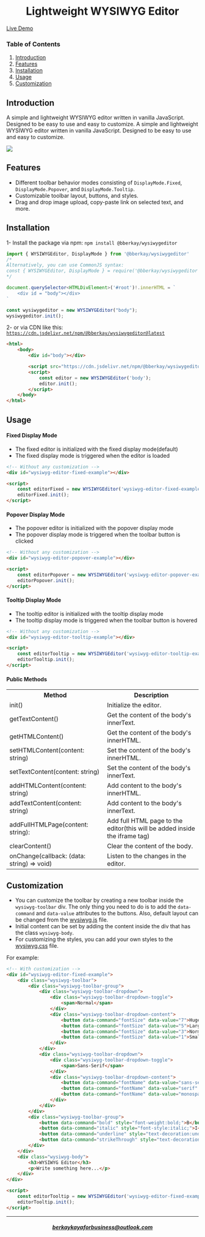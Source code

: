 <h1 align="center">Lightweight WYSIWYG Editor</h1>

<a href="https://wysiwygeditor.vercel.app/">Live Demo</a>

### Table of Contents
1. [Introduction](#introduction)
2. [Features](#features)
3. [Installation](#installation)
4. [Usage](#usage)
5. [Customization](#customization)

## Introduction

A simple and lightweight WYSIWYG editor written in vanilla JavaScript. Designed to be easy to use and easy to customize.
A simple and lightweight WYSIWYG editor written in vanilla JavaScript. Designed to be easy to use and easy to customize.

<img src="https://lh3.googleusercontent.com/fife/ALs6j_FD3S0KXNuITWL0YewP3ByQQozKO1Yl0MM9RqaDUbMFrSQP8XeQhD_YW1e6uBaeCZ6_J7sIUkDdpIEiJpZVhqS4DD5KG6ySKcXAmig8QftjCJXzftduirehAP2-shp6UMmYG5WSARmMOI0KppB_NaoUtmdSfrMJ9FmwPOz2LmfI8Io2vvUIf3WJcWS7qgT3wk2OuJu9tiiZyHk93eHbxmz_b-CUB3QMRBp9YppyE2nObop9ye2YvA1fzWrySPdADfgRkPifO42SG1-fDoji-ra6YWT6PXV5uYjPp4TEcIywFpiTK7caS6k7CBmMuOMkctrFqTn4l7dEwesnWRjbafVWdZOGp91-JzGzEKYqLmJNbIwzYZ0C4MNm0Xh5dRCiWNofiaB4zGyBb-5Cl4A7VTRmgGk2VwRqhKdl_7hAZ_ol4-G89d7EPKxhMN67J20FHn1oAjH1nIzyGsNJMD5iwpLVnaxgC-kBAaaOOyomL-RPsicrGkKGhKGbyMeA_lOn7sViBtO61tJqvoVrgD2WLkUnPhJpQf-TBYtqXbv4MlyADpYtfqL1ESfNuswD9La7zLQj9kxhYieb-l3QGzb0oNAc3yc48Q7qKNJ-jyzJ73FON-CbQtSm7w31zvBpM46wa0SttLCCbS7WXGb7l9EnF2b6kniFvD5ct-ib0bHXuCY3QZCnBPriARY8g0v26A4vdilT_VARgwEauNJvmD1FM_BZQDz84WOfiwo-O1lpwzUViDq-IzJ-5voJsMB7dg3immRqUvaCoS8A41TtJ5lthlTCw0mBAUzQjR9RM52fSVSDJ53YQmXt86gsbSfytB_ZDCRMKxZkXspqkr5P6rO0KOhHAI2FXfFiuNyTFZoE9grqDHfkuNLRvGcL-tDKqeRM8xjVHXeuELv3Wmp_YlUFYyrpSO0znWCrHbkTRYz-WjJDS0khDqJjabxZWsIHXiPEDGQXeYqm3rojEc3OSVq7JidmnK7FDJ3KYVrbCJcKzPhNpVMMjb8TxK5HzrRglVtGSCytSM2w6-owwsbllSKQL-ai44etOgp4NbCzkmIK1ZKHiEsq2BDzooAW8c1MIKH-wpOuG9Yz45jS7QbjMnKdYR85G9uUvbZeUz2LqAJfEKye5FPiv1GZHAZHsySFagN_AKXDHweD5uZW33Sh5Kf_6HnuWhxQ-Jhyi3QGZtENDo2eLQbkOFgUQdFF8E4tDpAhsi3uGFTFSUqqKyHmhqtcoh0z0EDCUoO4db2m-U4C9KBv7rxe-mtE8TkAItBmxNMRyGpNjH4rNfM9WPjRmtljNPU9fwyeyZFfV-atQ9ak1h2fM2rxHI1DVrzwEmVTNjG3c1KuUfYKyR_nrq_WBiXewKm2e663cvPUbQYTKh7Vz8XC723-eJNLTwqSZpqOe-TyH6QXVSWSnpgivM1ZdiFyo63CqnfV-Z_JZktfIDDnloqgx3noYM_MwjsQZy5VzmC9y60xolrVLlchfxT95_A2DV50nfxV-GA2u9exxbAlpBJeF4NVfVEKEFp8dffuIqSTCffzux9AjsRYiwoIyxGYWwV-_DFwFVXg4FYJ4cIQ7Pq8lsQ8UeedgqTMuamGt3-pA35wfRzVPgtKnQw8=w1280-h937">

## Features

- Different toolbar behavior modes consisting of `DisplayMode.Fixed`, `DisplayMode.Popover`, and `DisplayMode.Tooltip`.
- Customizable toolbar layout, buttons, and styles.
- Drag and drop image upload, copy-paste link on selected text, and more.

## Installation

1- Install the package via npm: `npm install @bberkay/wysiwygeditor`

```js
import { WYSIWYGEditor, DisplayMode } from '@bberkay/wysiwygeditor'
/*
Alternatively, you can use CommonJS syntax:
const { WYSIWYGEditor, DisplayMode } = require('@bberkay/wysiwygeditor');
*/

document.querySelector<HTMLDivElement>('#root')!.innerHTML = `
    <div id = "body"></div>
`

const wysiwygeditor = new WYSIWYGEditor("body");
wysiwygeditor.init();
```
2- or via CDN like this: <code>https://cdn.jsdelivr.net/npm/@bberkay/wysiwygeditor@latest</code>

```html
<html>
    <body>
        <div id="body"></div>

        <script src="https://cdn.jsdelivr.net/npm/@bberkay/wysiwygeditor@latest"></script>
        <script>
            const editor = new WYSIWYGEditor('body');
            editor.init();
        </script>
    </body>
</html>

```

## Usage

#### Fixed Display Mode

- The fixed editor is initialized with the fixed display mode(default)
- The fixed display mode is triggered when the editor is loaded

```html
<!-- Without any customization -->
<div id="wysiwyg-editor-fixed-example"></div>

<script>
    const editorFixed = new WYSIWYGEditor('wysiwyg-editor-fixed-example');
    editorFixed.init();
</script>
```

#### Popover Display Mode

- The popover editor is initialized with the popover display mode
- The popover display mode is triggered when the toolbar button is clicked

```html
<!-- Without any customization -->
<div id="wysiwyg-editor-popover-example"></div>

<script>
    const editorPopover = new WYSIWYGEditor('wysiwyg-editor-popover-example', { displayMode: DisplayMode.Popover });
    editorPopover.init();
</script>
```

#### Tooltip Display Mode

- The tooltip editor is initialized with the tooltip display mode
- The tooltip display mode is triggered when the toolbar button is hovered

```html
<!-- Without any customization -->
<div id="wysiwyg-editor-tooltip-example"></div>

<script>
    const editorTooltip = new WYSIWYGEditor('wysiwyg-editor-tooltip-example', { displayMode: DisplayMode.Tooltip });
    editorTooltip.init();
</script>
```

#### Public Methods
<table>
    <tr>
        <th>Method</th>
        <th>Description</th>
    </tr>
    <tr>
        <td>init()</td>
        <td>Initialize the editor.</td>
    </tr>
    <tr>
        <td>getTextContent()</td>
        <td>Get the content of the body's innerText.</td>
    </tr>
    <tr>
        <td>getHTMLContent()</td>
        <td>Get the content of the body's innerHTML.</td>
    </tr>
    <tr>
        <td>setHTMLContent(content: string)</td>
        <td>Set the content of the body's innerHTML.</td>
    </tr>
    <tr>
        <td>setTextContent(content: string)</td>
        <td>Set the content of the body's innerText.</td>
    </tr>
    <tr>
        <td>addHTMLContent(content: string)</td>
        <td>Add content to the body's innerHTML.</td>
    </tr>
    <tr>
        <td>addTextContent(content: string)</td>
        <td>Add content to the body's innerText.</td>
    </tr>
    <tr>
        <td>addFullHTMLPage(content: string):</td>
        <td>Add full HTML page to the editor(this will be added inside the iframe tag)</td>
    </tr>
    <tr>
        <td>clearContent()</td>
        <td>Clear the content of the body.</td>
    </tr>
    <tr>
        <td>onChange(callback: (data: string) => void)</td>
        <td>Listen to the changes in the editor.</td>
    </tr>
</table>

## Customization

- You can customize the toolbar by creating a new toolbar inside the `wysiwyg-toolbar`
div. The only thing you need to do is to add the `data-command` and `data-value`
attributes to the buttons. Also, default layout can be changed from the <a href="https://github.com/bberkay/lightweight-wysiwyg-editor/blob/main/src/wysiwyg.js#L103">wysiwyg.js</a> file.
- Initial content can be set by adding the content inside the div that has the class `wysiwyg-body`.
- For customizing the styles, you can add your own styles to the <a href="https://github.com/bberkay/lightweight-wysiwyg-editor/blob/main/src/wysiwyg.css">wysiwyg.css</a> file.

For example:
```html
<!-- With customization -->
<div id="wysiwyg-editor-fixed-example">
    <div class="wysiwyg-toolbar">
        <div class="wysiwyg-toolbar-group">
            <div class="wysiwyg-toolbar-dropdown">
                <div class="wysiwyg-toolbar-dropdown-toggle">
                    <span>Normal</span>
                </div>
                <div class="wysiwyg-toolbar-dropdown-content">
                    <button data-command="fontSize" data-value="7">Huge</button>
                    <button data-command="fontSize" data-value="5">Large</button>
                    <button data-command="fontSize" data-value="3">Normal</button>
                    <button data-command="fontSize" data-value="1">Small</button>
                </div>
            </div>
            <div class="wysiwyg-toolbar-dropdown">
                <div class="wysiwyg-toolbar-dropdown-toggle">
                    <span>Sans-Serif</span>
                </div>
                <div class="wysiwyg-toolbar-dropdown-content">
                    <button data-command="fontName" data-value="sans-serif" style="font-family:sans-serif;">Sans-Serif</button>
                    <button data-command="fontName" data-value="serif" style="font-family:serif;">Serif</button>
                    <button data-command="fontName" data-value="monospace" style="font-family:monospace;">Monospace</button>
                </div>
            </div>
        </div>
        <div class="wysiwyg-toolbar-group">
            <button data-command="bold" style="font-weight:bold;">B</button>
            <button data-command="italic" style="font-style:italic;">I</button>
            <button data-command="underline" style="text-decoration:underline;">U</button>
            <button data-command="strikeThrough" style="text-decoration:line-through;">S</button>
        </div>
    </div>
    <div class="wysiwyg-body">
        <h3>WYSIWYG Editor</h3>
        <p>Write something here...</p>
    </div>
</div>

<script>
    const editorTooltip = new WYSIWYGEditor('wysiwyg-editor-fixed-example', { displayMode: DisplayMode.Fixed });
    editorTooltip.init();
</script>
```

<hr>
<h5 align="center"><a href="mailto:berkaykayaforbusiness@outlook.com">berkaykayaforbusiness@outlook.com</a></h5>
